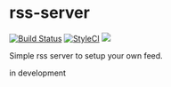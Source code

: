 # rss-server
[![Build Status](https://travis-ci.org/pskuza/rss-server.svg?branch=master)](https://travis-ci.org/pskuza/rss-server)
[![StyleCI](https://github.styleci.io/repos/137868948/shield?branch=master)](https://github.styleci.io/repos/137868948)
[![](https://images.microbadger.com/badges/image/pskuza/rss-server:master.svg)](https://microbadger.com/images/pskuza/rss-server:master "Get your own image badge on microbadger.com")

Simple rss server to setup your own feed.

in development